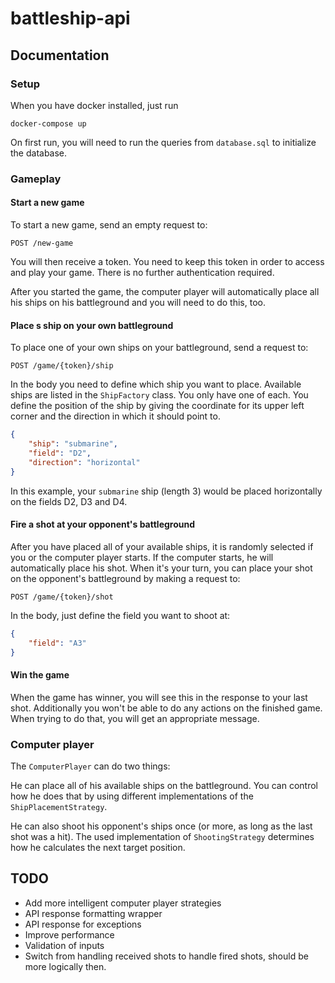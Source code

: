 # battleship-api

## Documentation

### Setup
When you have docker installed, just run
```shell script
docker-compose up
```

On first run, you will need to run the queries from `database.sql` to initialize the database.

### Gameplay

#### Start a new game
To start a new game, send an empty request to:

`POST /new-game`

You will then receive a token. You need to keep this token in order to access and play your game. There is no further authentication required.

After you started the game, the computer player will automatically place all his ships on his battleground and you will need to do this, too.

#### Place s ship on your own battleground
To place one of your own ships on your battleground, send a request to:

`POST /game/{token}/ship`

In the body you need to define which ship you want to place. Available ships are listed in the `ShipFactory` class. You only have one of each. You define the position of the ship by giving the coordinate for its upper left corner and the direction in which it should point to.
```json
{
    "ship": "submarine",
    "field": "D2",
    "direction": "horizontal"
}
```
In this example, your `submarine` ship (length 3) would be placed horizontally on the fields D2, D3 and D4.

#### Fire a shot at your opponent's battleground
After you have placed all of your available ships, it is randomly selected if you or the computer player starts. If the computer starts, he will automatically place his shot.
When it's your turn, you can place your shot on the opponent's battleground by making a request to:

`POST /game/{token}/shot`

In the body, just define the field you want to shoot at:
```json
{
    "field": "A3"
}
```

#### Win the game
When the game has winner, you will see this in the response to your last shot. Additionally you won't be able to do any actions on the finished game. When trying to do that, you will get an appropriate message.

### Computer player
The `ComputerPlayer` can do two things:
 
He can place all of his available ships on the battleground. You can control how he does that by using different implementations of the `ShipPlacementStrategy`.
 
He can also shoot his opponent's ships once (or more, as long as the last shot was a hit). The used implementation of `ShootingStrategy` determines how he calculates the next target position.


## TODO
- Add more intelligent computer player strategies
- API response formatting wrapper
- API response for exceptions
- Improve performance
- Validation of inputs
- Switch from handling received shots to handle fired shots, should be more logically then. 
